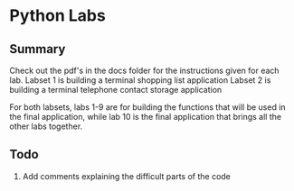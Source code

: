 # Python Labs

## Summary
Check out the pdf's in the docs folder for the instructions given for each lab.
Labset 1 is building a terminal shopping list application
Labset 2 is building a terminal telephone contact storage application

For both labsets, labs 1-9 are for building the functions that will be used in the final application, while lab 10 is the final application that brings all the other labs together.

## Todo
1. Add comments explaining the difficult parts of the code
